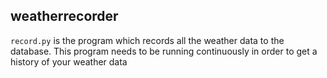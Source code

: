 ## weatherrecorder

``` record.py ``` is the program which records all the weather data to the database.
This program needs to be running continuously in order to get a history of your weather data
